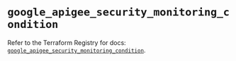 # `google_apigee_security_monitoring_condition`

Refer to the Terraform Registry for docs: [`google_apigee_security_monitoring_condition`](https://registry.terraform.io/providers/hashicorp/google/6.43.0/docs/resources/apigee_security_monitoring_condition).
